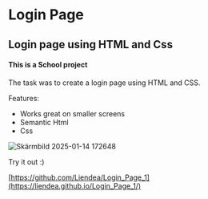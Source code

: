 # Login Page
## Login page using HTML and Css 

#### This is a School project
The task was to create a login page using HTML and CSS. 

Features:

* Works great on smaller screens
* Semantic Html
* Css
  
![Skärmbild 2025-01-14 172648](https://github.com/user-attachments/assets/bfec47f4-098b-4458-9d1f-4d06a0ae7980)




Try it out :) 

[https://github.com/Liendea/Login_Page_1](https://liendea.github.io/Login_Page_1/)

